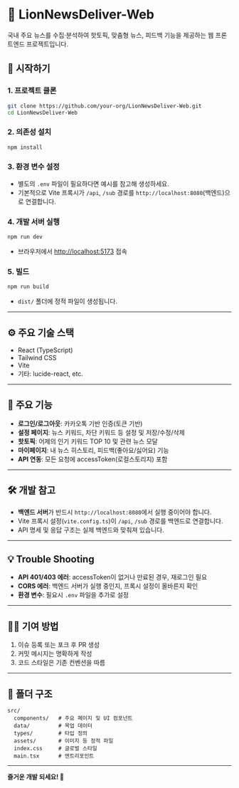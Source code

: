 # 🦁 LionNewsDeliver-Web

국내 주요 뉴스를 수집·분석하여 핫토픽, 맞춤형 뉴스, 피드백 기능을 제공하는 웹 프론트엔드 프로젝트입니다.

## 🚀 시작하기

### 1. 프로젝트 클론

```bash
git clone https://github.com/your-org/LionNewsDeliver-Web.git
cd LionNewsDeliver-Web
```

### 2. 의존성 설치

```bash
npm install
```

### 3. 환경 변수 설정

- 별도의 `.env` 파일이 필요하다면 예시를 참고해 생성하세요.
- 기본적으로 Vite 프록시가 `/api`, `/sub` 경로를 `http://localhost:8080`(백엔드)으로 연결합니다.

### 4. 개발 서버 실행

```bash
npm run dev
```

- 브라우저에서 [http://localhost:5173](http://localhost:5173) 접속

### 5. 빌드

```bash
npm run build
```

- `dist/` 폴더에 정적 파일이 생성됩니다.

---

## ⚙️ 주요 기술 스택

- React (TypeScript)
- Tailwind CSS
- Vite
- 기타: lucide-react, etc.

---

## 📝 주요 기능

- **로그인/로그아웃**: 카카오톡 기반 인증(토큰 기반)
- **설정 페이지**: 뉴스 키워드, 차단 키워드 등 설정 및 저장/수정/삭제
- **핫토픽**: 어제의 인기 키워드 TOP 10 및 관련 뉴스 모달
- **마이페이지**: 내 뉴스 히스토리, 피드백(좋아요/싫어요) 기능
- **API 연동**: 모든 요청에 accessToken(로컬스토리지) 포함

---

## 🛠️ 개발 참고

- **백엔드 서버**가 반드시 `http://localhost:8080`에서 실행 중이어야 합니다.
- Vite 프록시 설정(`vite.config.ts`)이 `/api`, `/sub` 경로를 백엔드로 연결합니다.
- API 명세 및 응답 구조는 실제 백엔드와 맞춰져 있습니다.

---

## 💡 Trouble Shooting

- **API 401/403 에러**: accessToken이 없거나 만료된 경우, 재로그인 필요
- **CORS 에러**: 백엔드 서버가 실행 중인지, 프록시 설정이 올바른지 확인
- **환경 변수**: 필요시 `.env` 파일을 추가로 설정

---

## 👨‍💻 기여 방법

1. 이슈 등록 또는 포크 후 PR 생성
2. 커밋 메시지는 명확하게 작성
3. 코드 스타일은 기존 컨벤션을 따름

---

## 📂 폴더 구조

```
src/
  components/   # 주요 페이지 및 UI 컴포넌트
  data/         # 목업 데이터
  types/        # 타입 정의
  assets/       # 이미지 등 정적 파일
  index.css     # 글로벌 스타일
  main.tsx      # 엔트리포인트
```

---

**즐거운 개발 되세요! 🦁** 
